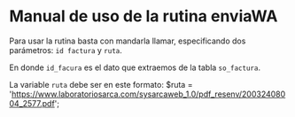 # Manual de uso de la rutina enviaWA
Para usar la rutina basta con mandarla llamar, especificando dos parámetros:
`id factura` y `ruta`.

En donde `id_facura` es el dato que extraemos de la tabla `so_factura`.

La variable `ruta` debe ser en este formato: $ruta = 'https://www.laboratoriosarca.com/sysarcaweb_1.0/pdf_resenv/20032408004_2577.pdf';

